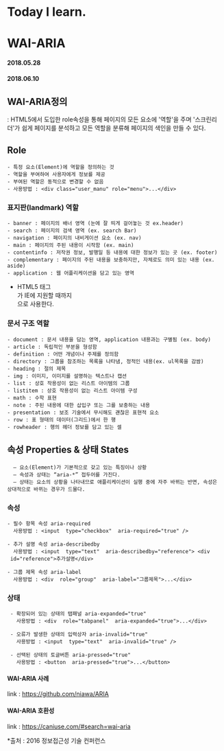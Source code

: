 # Today I learn.
# WAI-ARIA

#### 2018.05.28
#### 2018.06.10

## WAI-ARIA정의
: HTML5에서 도입한 role속성을 통해 페이지의 모든 요소에 '역할'을 주며 '스크린리더'가 쉽게 페이지를 분석하고 모든 역할을 분류해 페이지의 색인을 만들 수 있다.

  ## Role
    - 특정 요소(Element)에 역할을 정의하는 것
    - 역할을 부여하여 사용자에게 정보를 제공
    - 부여된 역할은 동적으로 변경할 수 없음
    - 사용방법 : <div class="user_manu" role="menu">...</div>

  ### 표지판(landmark) 역할
    - banner : 페이지의 배너 영역 (눈에 잘 띄게 걸어놓는 것 ex.header)
    - search : 페이지의 검색 영역 (ex. search Bar)
    - navigation : 페이지의 내비게이션 요소 (ex. nav)
    - main : 페이지의 주된 내용이 시작함 (ex. main)
    - contentinfo : 저작권 정보, 발행일 등 내용에 대한 정보가 있는 곳 (ex. footer)
    - complementary : 페이지의 주된 내용을 보충하지만, 자체로도 의미 있는 내용 (ex. aside)
    - application : 웹 어플리케이션을 담고 있는 영역

  * HTML5 태그 <main>가 IE에 지원할 때까지 <main role="main">으로 사용한다.

  ### 문서 구조 역할
    - document : 문서 내용을 담는 영역, application 내용과는 구별됨 (ex. body)
    - article : 독립적인 부분을 형성함
    - definition : 어떤 개념이나 주제를 정의함
    - directory : 그룹을 참조하는 목록을 나타냄, 정적인 내용(ex. ul목록을 감쌈)
    - heading : 절의 제목
    - img : 이미지, 이미지를 설명하는 텍스트나 캡션
    - list : 상호 작용성이 없는 리스트 아이템의 그룹
    - listitem : 상호 작용성이 없는 리스트 아이템 구성
    - math : 수학 표현
    - note : 주된 내용에 대한 삽입구 또는 그를 보충하는 내용
    - presentation : 보조 기술에서 무시해도 괜찮은 표현적 요소 
    - row : 표 형태의 데이터(그리드)에서 한 행
    - rowheader : 행의 헤더 정보를 담고 있는 셀

  ## 속성 Properties & 상태 States
      – 요소(Element)가 기본적으로 갖고 있는 특징이나 상황 
      – 속성과 상태는 “aria-*” 접두어를 가진다. 
      – 상태는 요소의 상황을 나타내므로 애플리케이션이 실행 중에 자주 바뀌는 반면, 속성은 상대적으로 바뀌는 경우가 드물다. 

  ### 속성
    - 필수 항목 속성 aria-required
      사용방법 : <input  type="checkbox"  aria‐required="true" />
      
    - 추가 설명 속성 aria‐describedby
      사용방법 : <input  type="text"  aria-describedby="reference"> <div  id="reference">추가설명</div> 
      
    - 그룹 제목 속성 aria-label
      사용방법 : <div  role="group"  aria‐label="그룹제목">...</div>

  ### 상태
     - 확장되어 있는 상태의 탭패널 aria‐expanded="true"
       사용방법 : <div  role="tabpanel"  aria‐expanded="true">...</div>
       
     - 오류가 발생한 상태의 입력상자 aria-invalid="true"
       사용방법 : <input  type="text"  aria-invalid="true" /> 
       
     - 선택된 상태의 토글버튼 aria‐pressed="true"
       사용방법 : <button  aria‐pressed="true">...</button> 

       


#### WAI-ARIA 사례
link : https://github.com/niawa/ARIA

#### WAI-ARIA 호환성
link : https://caniuse.com/#search=wai-aria

*출처 : 2016 정보접근성 기술 컨퍼런스
